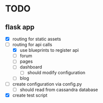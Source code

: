 # TODO

## flask app

- [x] routing for static assets
- [ ] routing for api calls
  - [x] use blueprints to register api
  - [ ] forum
  - [ ] pages
  - [ ] dashboard
    - [ ] should modify configuration
  - [ ] blog
- [ ] create configuration via config.py
  - [ ] should read from cassandra database
- [x] create test script
